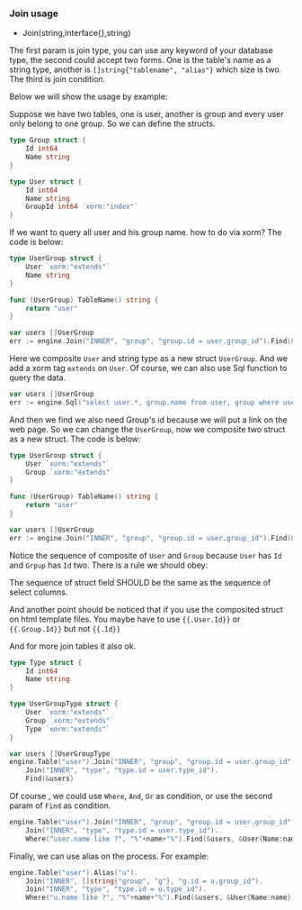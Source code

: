 ### Join usage

* Join(string,interface{},string)

The first param is join type, you can use any keyword of your database type, the second could accept two forms. One is the table's name as a string type, another is `[]string{"tablename", "alias"}` which size is two. The third is join condition.

Below we will show the usage by example:

Suppose we have two tables, one is user, another is group and every user only belong to one group. So we can define the structs.

```Go
type Group struct {
	Id int64
	Name string
}
```

```Go
type User struct {
	Id int64
	Name string
	GroupId int64 `xorm:"index"`
}
```

If we want to query all user and his group name. how to do via xorm? The code is below:

```Go
type UserGroup struct {
    User `xorm:"extends"`
    Name string
}

func (UserGroup) TableName() string {
	return "user"
}

var users []UserGroup
err := engine.Join("INNER", "group", "group.id = user.group_id").Find(&users)
```

Here we composite `User` and string type as a new struct `UserGroup`. And we add a xorm tag `extends` on `User`. Of course, we can also use Sql function to query the data.

```Go
var users []UserGroup
err := engine.Sql("select user.*, group.name from user, group where user.group_id = group.id").Find(&users)
```

And then we find we also need Group's id because we will put a link on the web page. So we can change the `UserGroup`, now we composite two struct as a new struct. The code is below:

```Go
type UserGroup struct {
    User `xorm:"extends"`
    Group `xorm:"extends"`
}

func (UserGroup) TableName() string {
	return "user"
}

var users []UserGroup
err := engine.Join("INNER", "group", "group.id = user.group_id").Find(&users)
```

Notice the sequence of composite of `User` and `Group` because `User` has `Id` and `Grpup` has `Id` two. There is a rule we should obey:

The sequence of struct field SHOULD be the same as the sequence of select columns.

And another point should be noticed that if you use the composited struct on html template files. You maybe have to use `{{.User.Id}}` or `{{.Group.Id}}` but not `{{.Id}}`

And for more join tables it also ok.

```Go
type Type struct {
	Id int64
	Name string
}

type UserGroupType struct {
    User `xorm:"extends"`
    Group `xorm:"extends"`
    Type `xorm:"extends"`
}

var users []UserGroupType
engine.Table("user").Join("INNER", "group", "group.id = user.group_id").
	Join("INNER", "type", "type.id = user.type_id").
	Find(&users)
```

Of course , we could use `Where`, `And`, `Or` as condition, or use the second param of `Find` as condition.

```Go
engine.Table("user").Join("INNER", "group", "group.id = user.group_id").
	Join("INNER", "type", "type.id = user.type_id").
	Where("user.name like ?", "%"+name+"%").Find(&users, &User{Name:name})
```

Finally, we can use alias on the process. For example:

```Go
engine.Table("user").Alias("u").
	Join("INNER", []string{"group", "g"}, "g.id = u.group_id").
	Join("INNER", "type", "type.id = u.type_id").
	Where("u.name like ?", "%"+name+"%").Find(&users, &User{Name:name})
```
